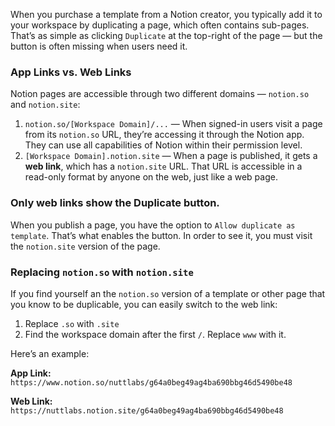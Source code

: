 
When you purchase a template from a Notion creator, you typically add it to your workspace by duplicating a page, which often contains sub-pages. That’s as simple as clicking `Duplicate` at the top-right of the page — but the button is often missing when users need it.

### App Links vs. Web Links

Notion pages are accessible through two different domains — `notion.so` and `notion.site`: 
1. `notion.so/[Workspace Domain]/...` — When signed-in users visit a page from its `notion.so` URL, they’re accessing it through the Notion app. They can use all capabilities of Notion within their permission level.
2. `[Workspace Domain].notion.site` — When a page is published, it gets a **web link**, which has a `notion.site` URL. That URL is accessible in a read-only format by anyone on the web, just like a web page.

### Only web links show the Duplicate button.

When you publish a page, you have the option to `Allow duplicate as template`. That’s what enables the button. In order to see it, you must visit the `notion.site` version of the page.

### Replacing `notion.so` with `notion.site`

If you find yourself an the `notion.so` version of a template or other page that you know to be duplicable, you can easily switch to the web link:

1. Replace `.so` with `.site`
2. Find the workspace domain after the first `/`. Replace `www` with it.

Here’s an example:

**App Link:** `https://www.notion.so/nuttlabs/g64a0beg49ag4ba690bbg46d5490be48`

**Web Link:** `https://nuttlabs.notion.site/g64a0beg49ag4ba690bbg46d5490be48`


